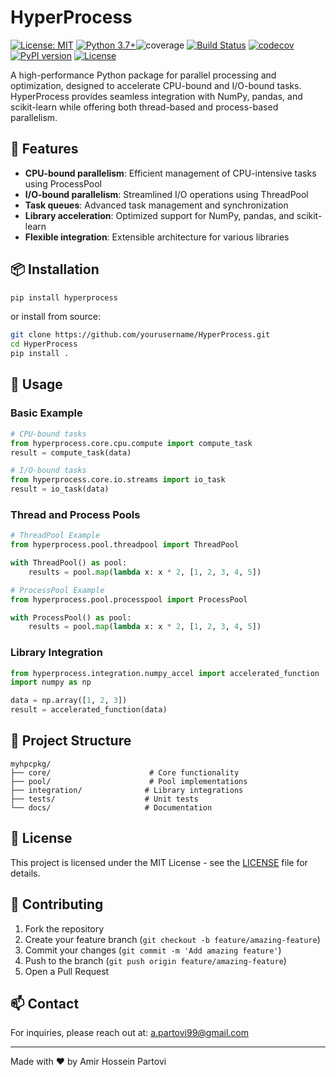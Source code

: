 # HyperProcess

[![License: MIT](https://img.shields.io/badgeLicense-MIT-yellow.svg)](https://opensource.org/licenses/MIT)
[![Python 3.7+](https://img.shields.io/badge/python-3.7+-blue.svg)](https://www.python.org/downloads/)![coverage](https://codecov.io/gh/AmirHPartovi/hyperprocess/branch/main/graph/badge.svg)
[![Build Status](https://github.com/YOUR_USERNAME/hyperprocess/actions/workflows/build.yml/badge.svg)](https://github.com/YOUR_USERNAME/hyperprocess/actions/workflows/build.yml)
[![codecov](https://codecov.io/gh/YOUR_USERNAME/hyperprocess/branch/main/graph/badge.svg)](https://codecov.io/gh/YOUR_USERNAME/hyperprocess)
[![PyPI version](https://badge.fury.io/py/hyperprocess.svg)](https://badge.fury.io/py/hyperprocess)
[![License](https://img.shields.io/github/license/AmirHPartovi/hyperprocess.svg)](https://github.com/AmirHPartovi/hyperprocess/blob/main/LICENSE)

A high-performance Python package for parallel processing and optimization, designed to accelerate CPU-bound and I/O-bound tasks. HyperProcess provides seamless integration with NumPy, pandas, and scikit-learn while offering both thread-based and process-based parallelism.

## 🚀 Features

- **CPU-bound parallelism**: Efficient management of CPU-intensive tasks using ProcessPool
- **I/O-bound parallelism**: Streamlined I/O operations using ThreadPool
- **Task queues**: Advanced task management and synchronization
- **Library acceleration**: Optimized support for NumPy, pandas, and scikit-learn
- **Flexible integration**: Extensible architecture for various libraries

## 📦 Installation

```bash
pip install hyperprocess
```

or install from source:

```bash
git clone https://github.com/yourusername/HyperProcess.git
cd HyperProcess
pip install .
```

## 🔧 Usage

### Basic Example

```python
# CPU-bound tasks
from hyperprocess.core.cpu.compute import compute_task
result = compute_task(data)

# I/O-bound tasks
from hyperprocess.core.io.streams import io_task
result = io_task(data)
```

### Thread and Process Pools

```python
# ThreadPool Example
from hyperprocess.pool.threadpool import ThreadPool

with ThreadPool() as pool:
    results = pool.map(lambda x: x * 2, [1, 2, 3, 4, 5])

# ProcessPool Example
from hyperprocess.pool.processpool import ProcessPool

with ProcessPool() as pool:
    results = pool.map(lambda x: x * 2, [1, 2, 3, 4, 5])
```

### Library Integration

```python
from hyperprocess.integration.numpy_accel import accelerated_function
import numpy as np

data = np.array([1, 2, 3])
result = accelerated_function(data)
```

## 📁 Project Structure

```
myhpcpkg/
├── core/                      # Core functionality
├── pool/                      # Pool implementations
├── integration/              # Library integrations
├── tests/                    # Unit tests
└── docs/                     # Documentation
```

## 📄 License

This project is licensed under the MIT License - see the [LICENSE](LICENSE) file for details.

## 🤝 Contributing

1. Fork the repository
2. Create your feature branch (`git checkout -b feature/amazing-feature`)
3. Commit your changes (`git commit -m 'Add amazing feature'`)
4. Push to the branch (`git push origin feature/amazing-feature`)
5. Open a Pull Request

## 📫 Contact

For inquiries, please reach out at: a.partovi99@gmail.com

---

Made with ❤️ by Amir Hossein Partovi
